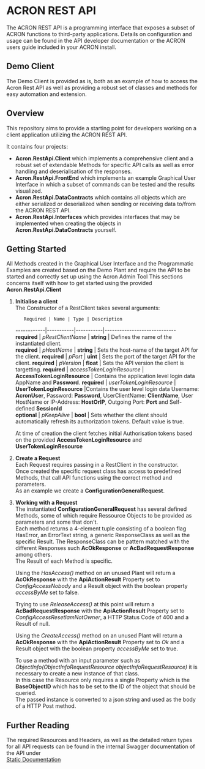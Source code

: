# ACRON REST API
The ACRON REST API is a programming interface that exposes a subset of ACRON functions to third-party applications.
Details on configuration and usage can be found in the API developer documentation or the ACRON users guide included in your ACRON install.

## Demo Client

The Demo Client is provided as is, both as an example of how to access the Acron Rest API as well as providing a robust set of classes and methods for easy automation and extension.

## Overview

This repository aims to provide a starting point for developers working on a client application utilizing the ACRON REST API.

It contains four projects:
- **Acron.RestApi.Client** which implements a comprehensive client and a robust set of extendable Methods for specific API calls as well as error handling and deserialisation of the responses.
- **Acron.RestApi.FrontEnd** which implements an example Graphical User Interface in which a subset of commands can be tested and the results visualized.
- **Acron.RestApi.DataContracts** which contains all objects which are either serialized or deserialized when sending or receiving data to/from the ACRON REST API.
- **Acron.RestApi.Interfaces** which provides interfaces that may be implemented when creating the objects in **Acron.RestApi.DataContracts** yourself.

## Getting Started

All Methods created in the Graphical User Interface and the Programmatic Examples are created based on the Demo Plant and require the API to be started and correctly set up using the Acron Admin Tool
This sections concerns itself with how to get started using the provided **Acron.RestApi.Client**

1. **Initialise a client**  
    The Constructor of a RestClient takes several arguments:
	
		  Required | Name | Type | Description
	 ------------|-----------|-----------|-----------------------------
		 **required** | *pRestClientName* | **string** | Defines the name of the instantiated client.	 	
		 **required** | *pHostName* | **string** | Sets the host-name of the target API for the client.
		 **required** | *pPort* | **uint** | Sets the port of the target API for the client.
		 **required** | *pVersion* | **float** | Sets the API version the client is targetting.	
		 **required** | *accessTokenLoginResource* | **AccessTokenLoginResource** | Contains the application level login data AppName and **Password**.
		 **required** | *userTokenLoginResource* | **UserTokenLoginResource** |Contains the user level login data Username: **AcronUser**, Password: **Password**, UserClientName: **ClientName**, User HostName or IP-Address: **HostOrIP**, Outgoing Port: **Port** and Self-defined **SessionId**	
		 **optional** | *pKeepAlive* | **bool** | Sets whether the client should automatically refresh its authorization tokens. Default value is true.
		
	At time of creation the client fetches initial Authorisation tokens based on the provided **AccessTokenLoginResource** and **UserTokenLoginResource**
	
2. **Create a Request**  
	Each Request requires passing in a RestClient in the constructor.  
	Once created the specific request class has access to predefined Methods, that call API functions using the correct method and parameters.  
	As an example we create a **ConfigurationGeneralRequest**.
	
3. **Working with a Request**  
	The instantiated **ConfigurationGeneralRequest** has several defined Methods, some of which require Ressource Objects to be provided as parameters and some that don't.  
	Each method returns a 4-element tuple consisting of a boolean flag HasError, an ErrorText string, a generic ResponseClass as well as the specific Result.
    The ResponseClass can be pattern matched with the different Responses such **AcOkResponse** or **AcBadRequestResponse** among others.  
	The Result of each Method is specific.
	
	Using the *HasAccess()* method on an unused Plant will return a **AcOkResponse** with the **ApiActionResult** Property set to *ConfigAccessNobody* and a Result object with the boolean property *accessByMe* set to false.
	
	Trying to use *ReleaseAccess()* at this point will return a **AcBadRequestResponse** with the **ApiActionResult** Property set to *ConfigAccessResetIamNotOwner*, a HTTP Status Code of 400 and a Result of null.
	
	Using the *CreateAccess()* method on an unused Plant will return a **AcOkResponse** with the **ApiActionResult** Property set to *Ok* and a Result object with the boolean property *accessByMe* set to true.
	
	To use a method with an input parameter such as *ObjectInfo(ObjectInfoRequestResource objectInfoRequestResource)* it is necessary to create a new instance of that class.  
	In this case the Resource only requires a single Property which is the **BaseObjectID** which has to be set to the ID of the object that should be queried.  
	The passed instance is converted to a json string and used as the body of a HTTP Post method.  
	
## Further Reading

The required Resources and Headers, as well as the detailed return types for all API requests can be found in the internal Swagger documentation of the API under  
[Static Documentation](https://api.dataforum.de/)